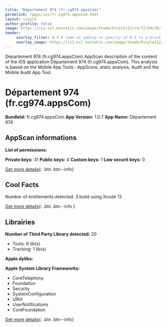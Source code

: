 ```yaml
---
title: "Département 974 (fr.cg974.appsCom)"
permalink: /apps/ios/fr.cg974.appsCom.html
layout: single
author_profile: false
image: https://is1-ssl.mzstatic.com/image/thumb/Purple112/v4/72/59/20/725920a7-e176-ed9d-77ae-a8e60c80f2d9/AppIcon-0-1x_U007emarketing-0-7-0-85-220.png/512x512bb.jpg
header: 
     overlay_filter: 0.5 # same as adding an opacity of 0.5 to a black background
     overlay_image: https://is1-ssl.mzstatic.com/image/thumb/Purple112/v4/72/59/20/725920a7-e176-ed9d-77ae-a8e60c80f2d9/AppIcon-0-1x_U007emarketing-0-7-0-85-220.png/512x512bb.jpg
---
```

Département 974 (fr.cg974.appsCom) AppScan description of the content of the iOS application Département 974 (fr.cg974.appsCom). This analysis is based on the Mobile App Tools : AppScore, static analysis, Audit and the Mobile Audit App Tool.

# Département 974 (fr.cg974.appsCom)

**BundleId:** fr.cg974.appsCom
**App Version:** 1.0.7
**App Name:** Département 974


## AppScan informations 

**List of permissions:** 
  
  
**Private keys:** 31
**Public keys:** 4
**Custom keys:** 1
**Low securit keys:** 0
  
[Get more details](/pricing.html){: .btn .btn--info}

## Cool Facts

Number of entitlements detected: 3
build using Xcode 13
  
[Get more details](/pricing.html){: .btn .btn--info }

## Librairies 
**Number of Third Party Library detected:** 20
- Tools: 9 lib(s)
- Tracking: 1 lib(s)


**Apple dylibs:**


**Apple System Library Frameworks:**
- CoreTelephony
- Foundation
- Security
- SystemConfiguration
- UIKit
- UserNotifications
- CoreFoundation


  
[Get more details](/pricing.html){: .btn .btn--info}

